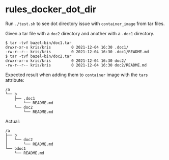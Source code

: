 # rules_docker_dot_dir

Run `./test.sh` to see dot directory issue with `container_image` from tar files.

Given a tar file with a `doc2` directory and another with a `.doc1` directory.

```
$ tar -tvf bazel-bin/doc1.tar 
drwxr-xr-x kris/kris         0 2021-12-04 16:30 .doc1/
-rw-r--r-- kris/kris         0 2021-12-04 16:30 .doc1/README.md
$ tar -tvf bazel-bin/doc2.tar 
drwxr-xr-x kris/kris         0 2021-12-04 16:30 doc2/
-rw-r--r-- kris/kris         0 2021-12-04 16:30 doc2/README.md
```

Expected result when adding them to `container` image with the `tars` attribute:

```
/a
└── b
    ├── .doc1
        └── README.md
    └── doc2
        └── README.md
```

Actual:

```
/a
├── b
│   └── doc2
│       └── README.md
└── bdoc1
    └── README.md
```
